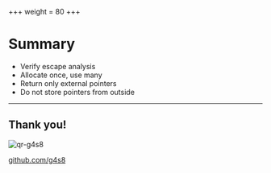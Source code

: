 +++
weight = 80
+++

# Summary
 - Verify escape analysis
 - Allocate once, use many
 - Return only external pointers
 - Do not store pointers from outside

---

## Thank you!

![qr-g4s8](images/qr-g4s8.png)

[github.com/g4s8](https://github.com/g4s8)

